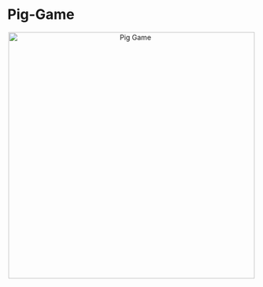 # Pig-Game
<p align= "center"><img src = "https://i.imgur.com/2l01PKT.jpg" alt="Pig Game" height = "500px" width = "500px"></p>
